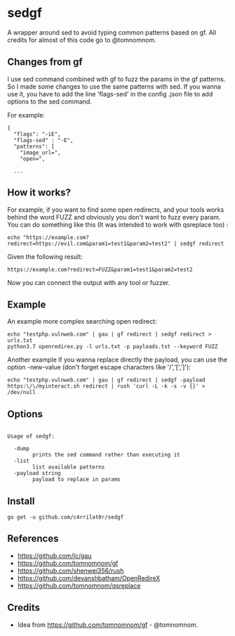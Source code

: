 # sedgf

A wrapper around sed to avoid typing common patterns based on gf. All credits for almost of this code go to @tomnomnom.

## Changes from gf

I use sed command combined with gf to fuzz the params in the gf patterns. So I made some changes to use the same patterns with sed. If you wanna use it, you have to add the line 'flags-sed' in the config .json file to add options to the sed command.

For example:

```
{
  "flags": "-iE",
  "flags-sed" : "-E",
  "patterns": [
	"image_url=",
	"open=",

  ...
```

## How it works?

For example, if you want to find some open redirects, and your tools works behind the word FUZZ and obviously you don't want to fuzz every param. You can do something like this (It was intended to work with qsreplace too) :

```
echo "https://example.com?redirect=https://evil.com&param1=test1&param2=test2" | sedgf redirect
```

Given the following result:

```
https://example.com?redirect=FUZZ&param1=test1&param2=test2
```

Now you can connect the output with any tool or fuzzer.

## Example

An example more complex searching open redirect:

```
echo "testphp.vulnweb.com" | gau | gf redirect | sedgf redirect > urls.txt
python3.7 openredirex.py -l urls.txt -p payloads.txt --keyword FUZZ 
```

Another example if you wanna replace directly the payload, you can use the option -new-value (don't forget escape characters like '/','[',']'):

```
echo "testphp.vulnweb.com" | gau | gf redirect | sedgf -payload https:\/\/myinteract.sh redirect | rush 'curl -L -k -s -v {}' > /dev/null  

```



## Options

```

Usage of sedgf:

  -dump
        prints the sed command rather than executing it
  -list
        list available patterns
  -payload string
        payload to replace in params

```


## Install 

```
go get -u github.com/c4rrilat0r/sedgf

```

## References

- https://github.com/lc/gau
- https://github.com/tomnomnom/gf
- https://github.com/shenwei356/rush
- https://github.com/devanshbatham/OpenRedireX
- https://github.com/tomnomnom/qsreplace

## Credits

- Idea from https://github.com/tomnomnom/gf - @tomnomnom.
